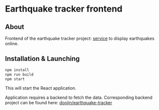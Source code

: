 # Earthquake tracker frontend

## About

Frontend of the earthquake tracker project: [service](http://eqtracker.tk) to display earthquakes online.

## Installation & Launching

```sh
npm install
npm run build
npm start
```

This will start the React application.

Application requires a backend to fetch the data. Corresponding backend project can be found here:
[doojin/earthquake-tracker](https://github.com/doojin/earthquake-tracker)
